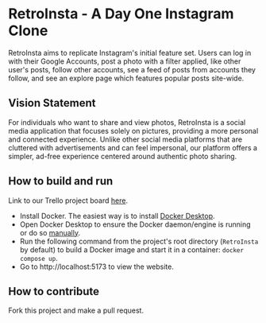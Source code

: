 # RetroInsta - A Day One Instagram Clone
RetroInsta aims to replicate Instagram's initial feature set. Users can log in with their Google Accounts, post a photo with a filter applied, like other user's posts, follow other accounts, see a feed of posts from accounts they follow, and see an explore page which features popular posts site-wide.

## Vision Statement
For individuals who want to share and view photos, RetroInsta is a social media application that focuses solely on pictures, providing a more personal and connected experience. Unlike other social media platforms that are cluttered with advertisements and can feel impersonal, our platform offers a simpler, ad-free experience centered around authentic photo sharing.

## How to build and run
Link to our Trello project board [here](https://trello.com/b/E8lh6y8I/retroinsta).
- Install Docker. The easiest way is to install [Docker Desktop](https://docs.docker.com/desktop/).
- Open Docker Desktop to ensure the Docker daemon/engine is running or do so [manually](https://docs.docker.com/engine/daemon/start/).
- Run the following command from the project's root directory (`RetroInsta` by default) to build a Docker image and start it in a container: `docker compose up`.
- Go to http://localhost:5173 to view the website.

## How to contribute
Fork this project and make a pull request.
